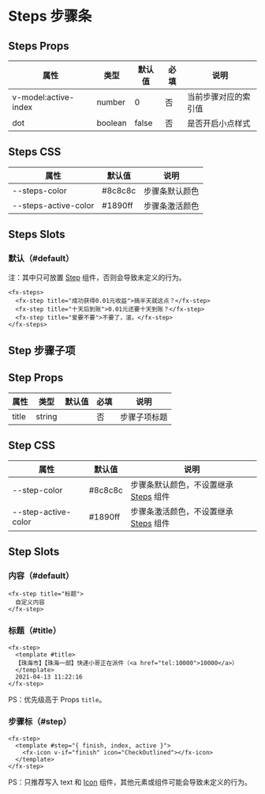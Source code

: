 # Steps 步骤条

## Steps Props

| 属性                 | 类型    | 默认值 | 必填 | 说明                 |
| -------------------- | ------- | ------ | ---- | -------------------- |
| v-model:active-index | number  | 0      | 否   | 当前步骤对应的索引值 |
| dot                  | boolean | false  | 否   | 是否开启小点样式     |

## Steps CSS

| 属性                 | 默认值  | 说明           |
| -------------------- | ------- | -------------- |
| --steps-color        | #8c8c8c | 步骤条默认颜色 |
| --steps-active-color | #1890ff | 步骤条激活颜色 |

## Steps Slots

### 默认（#default）

注：其中只可放置 [Step](./Steps.md#step-步骤子项) 组件，否则会导致未定义的行为。

```
<fx-steps>
  <fx-step title="成功获得0.01元收益">搞半天就这点？</fx-step>
  <fx-step title="十天后到账">0.01元还要十天到账？</fx-step>
  <fx-step title="爱要不要">不要了，滚。</fx-step>
</fx-steps>
```

## Step 步骤子项

## Step Props

| 属性  | 类型   | 默认值 | 必填 | 说明         |
| ----- | ------ | ------ | ---- | ------------ |
| title | string |        | 否   | 步骤子项标题 |

## Step CSS

| 属性                | 默认值  | 说明                                                          |
| ------------------- | ------- | ------------------------------------------------------------- |
| --step-color        | #8c8c8c | 步骤条默认颜色，不设置继承 [Steps](./Steps.md#steps-css) 组件 |
| --step-active-color | #1890ff | 步骤条激活颜色，不设置继承 [Steps](./Steps.md#steps-css) 组件 |

## Step Slots

### 内容（#default）

```
<fx-step title="标题">
  自定义内容
</fx-step>
```

### 标题（#title）

```
<fx-step>
  <template #title>
  【珠海市】【珠海一部】快递小哥正在派件（<a href="tel:10000">10000</a>）
  </template>
  2021-04-13 11:22:16
</fx-step>
```

PS：优先级高于 Props `title`。

### 步骤标（#step）

```
<fx-step>
  <template #step="{ finish, index, active }">
    <fx-icon v-if="finish" icon="CheckOutlined"></fx-icon>
  </template>
</fx-step>
```

PS：只推荐写入 text 和 [Icon](./Icon.md) 组件，其他元素或组件可能会导致未定义的行为。
